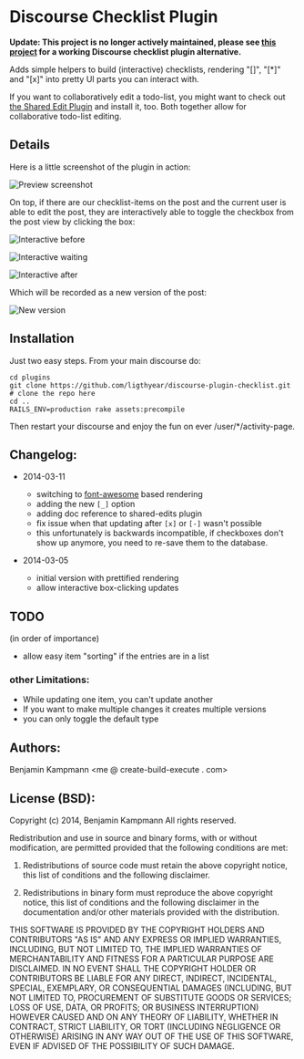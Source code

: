# Discourse Checklist Plugin

**Update: This project is no longer actively maintained, please see [this project](https://github.com/cpradio/discourse-plugin-checklist) for a working Discourse checklist plugin alternative.**

Adds simple helpers to build (interactive) checklists, rendering "[]", "[*]" and "[x]" into pretty UI parts you can interact with.

If you want to collaboratively edit a todo-list, you might want to check out [the Shared Edit Plugin](https://github.com/ligthyear/discourse-plugin-shared-edit) and install it, too. Both together allow for collaborative todo-list editing.

## Details

Here is a little screenshot of the plugin in action:

![Preview screenshot](https://raw.github.com/ligthyear/discourse-plugin-checklist/master/docs/preview-example.png)

On top, if there are our checklist-items on the post and the current user is able to edit the post, they are interactively able to toggle the checkbox from the post view by clicking the box:

![Interactive before](https://raw.github.com/ligthyear/discourse-plugin-checklist/master/docs/live-click-before.png)

![Interactive waiting](https://raw.github.com/ligthyear/discourse-plugin-checklist/master/docs/live-click-waiting.png)

![Interactive after](https://raw.github.com/ligthyear/discourse-plugin-checklist/master/docs/live-click-after.png)

Which will be recorded as a new version of the post:

![New version](https://raw.github.com/ligthyear/discourse-plugin-checklist/master/docs/new-version.png)

## Installation

Just two easy steps. From your main discourse do:

    cd plugins
    git clone https://github.com/ligthyear/discourse-plugin-checklist.git   # clone the repo here
    cd ..
    RAILS_ENV=production rake assets:precompile

Then restart your discourse and enjoy the fun on ever /user/*/activity-page.

## Changelog:

 * 2014-03-11
   - switching to [font-awesome](http://fontawesome.io) based rendering
   - adding the new `[_]` option
   - adding doc reference to shared-edits plugin
   - fix issue when that updating after `[x]` or `[-]` wasn't possible
   - this unfortunately is backwards incompatible, if checkboxes don't show up anymore, you need to re-save them to the database.

 * 2014-03-05
   - initial version with prettified rendering
   - allow interactive box-clicking updates

## TODO

(in order of importance)

 * allow easy item "sorting" if the entries are in a list

### other Limitations:

 * While updating one item, you can't update another
 * If you want to make multiple changes it creates multiple versions
 * you can only toggle the default type

## Authors:
Benjamin Kampmann <me @ create-build-execute . com>

## License (BSD):
Copyright (c) 2014, Benjamin Kampmann
All rights reserved.

Redistribution and use in source and binary forms, with or without modification, are permitted provided that the following conditions are met:

1. Redistributions of source code must retain the above copyright notice, this list of conditions and the following disclaimer.

2. Redistributions in binary form must reproduce the above copyright notice, this list of conditions and the following disclaimer in the documentation and/or other materials provided with the distribution.

THIS SOFTWARE IS PROVIDED BY THE COPYRIGHT HOLDERS AND CONTRIBUTORS "AS IS" AND ANY EXPRESS OR IMPLIED WARRANTIES, INCLUDING, BUT NOT LIMITED TO, THE IMPLIED WARRANTIES OF MERCHANTABILITY AND FITNESS FOR A PARTICULAR PURPOSE ARE DISCLAIMED. IN NO EVENT SHALL THE COPYRIGHT HOLDER OR CONTRIBUTORS BE LIABLE FOR ANY DIRECT, INDIRECT, INCIDENTAL, SPECIAL, EXEMPLARY, OR CONSEQUENTIAL DAMAGES (INCLUDING, BUT NOT LIMITED TO, PROCUREMENT OF SUBSTITUTE GOODS OR SERVICES; LOSS OF USE, DATA, OR PROFITS; OR BUSINESS INTERRUPTION) HOWEVER CAUSED AND ON ANY THEORY OF LIABILITY, WHETHER IN CONTRACT, STRICT LIABILITY, OR TORT (INCLUDING NEGLIGENCE OR OTHERWISE) ARISING IN ANY WAY OUT OF THE USE OF THIS SOFTWARE, EVEN IF ADVISED OF THE POSSIBILITY OF SUCH DAMAGE.
